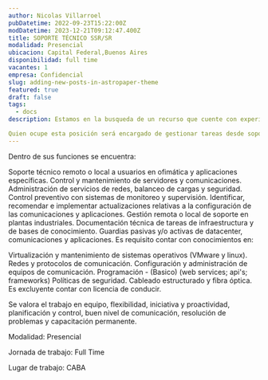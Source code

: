 ```yaml
---
author: Nicolas Villarroel
pubDatetime: 2022-09-23T15:22:00Z
modDatetime: 2023-12-21T09:12:47.400Z
title: SOPORTE TÉCNICO SSR/SR
modalidad: Presencial
ubicacion: Capital Federal,Buenos Aires
disponibilidad: full time
vacantes: 1
empresa: Confidencial
slug: adding-new-posts-in-astropaper-theme
featured: true
draft: false
tags:
  - docs
description: Estamos en la busqueda de un recurso que cuente con experiencia mínima de 5 años en mantenimientos de infraestructura y atención a usuarios.

Quien ocupe esta posición será encargado de gestionar tareas desde soporte a usuarios hasta la administración de redes de comunicaciones.
---
```

Dentro de sus funciones se encuentra:

Soporte técnico remoto o local a usuarios en ofimática y aplicaciones específicas.
Control y mantenimiento de servidores y comunicaciones.
Administración de servicios de redes, balanceo de cargas y seguridad.
Control preventivo con sistemas de monitoreo y supervisión.
Identificar, recomendar e implementar actualizaciones relativas a la configuración de las comunicaciones y aplicaciones.
Gestión remota o local de soporte en plantas industriales.
Documentación técnica de tareas de infraestructura y de bases de conocimiento.
Guardias pasivas y/o activas de datacenter, comunicaciones y aplicaciones.
Es requisito contar con conocimientos en:

Virtualización y mantenimiento de sistemas operativos (VMware y linux).
Redes y protocolos de comunicación.
Configuración y administración de equipos de comunicación.
Programación - (Basico) (web services; api's; frameworks)
Políticas de seguridad.
Cableado estructurado y fibra óptica.
Es excluyente contar con licencia de conducir.

Se valora el trabajo en equipo, flexibilidad, iniciativa y proactividad, planificación y control, buen nivel de comunicación, resolución de problemas y capacitación permanente.

Modalidad: Presencial

Jornada de trabajo: Full Time

Lugar de trabajo: CABA